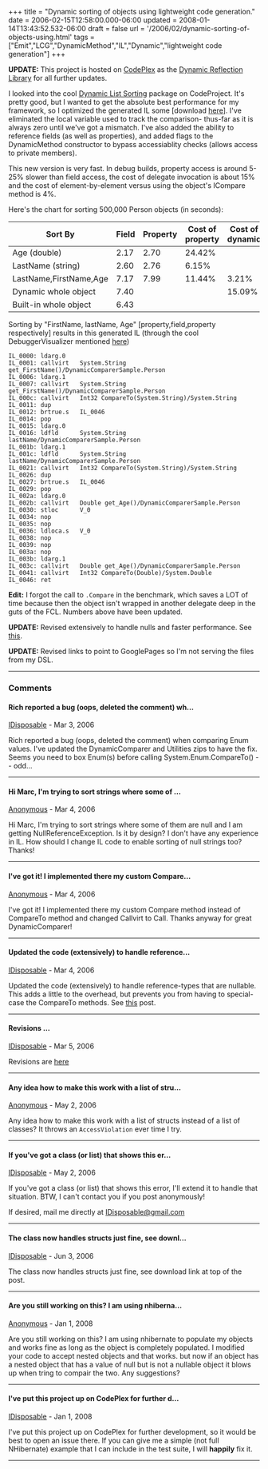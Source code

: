 +++
title = "Dynamic sorting of objects using lightweight code generation."
date = 2006-02-15T12:58:00.000-06:00
updated = 2008-01-14T13:43:52.532-06:00
draft = false
url = '/2006/02/dynamic-sorting-of-objects-using.html'
tags = ["Emit","LCG","DynamicMethod","IL","Dynamic","lightweight code generation"]
+++

**UPDATE:** This project is hosted on [CodePlex](http://www.codeplex.com/) as the [Dynamic Reflection Library](http://www.codeplex.com/Dynamic) for all further updates.

I looked into the cool [Dynamic List Sorting](http://www.codeproject.com/dotnet/dynamiclistsorting.asp) package on CodeProject. It's pretty good, but I wanted to get the absolute best performance for my framework, so I optimized the generated IL some \[download [here](http://idisposable.googlepages.com/Downloads)\]. I've eliminated the local variable used to track the comparison- thus-far as it is always zero until we've got a mismatch. I've also added the ability to reference fields (as well as properties), and added flags to the DynamicMethod constructor to bypass accessiablity checks (allows access to private members).

This new version is very fast. In debug builds, property access is around 5-25% slower than field access, the cost of delegate invocation is about 15% and the cost of element-by-element versus using the object's ICompare method is 4%.

Here's the chart for sorting 500,000 Person objects (in seconds):

| Sort By | Field | Property | Cost of property | Cost of dynamic |
| ------- | ----- | -------- | ---------------- | --------------- |
| Age (double) | 2.17 | 2.70 | 24.42% | |
| LastName (string) | 2.60 | 2.76 | 6.15% | |
| LastName,FirstName,Age | 7.17 | 7.99 | 11.44% | 3.21% |
| Dynamic whole object | 7.40 |  |  | 15.09% |
| Built-in whole object | 6.43 |

Sorting by "FirstName, lastName, Age" \[property,field,property respectively\] results in this generated IL (through the cool DebuggerVisualizer mentioned [here](http://musingmarc.blogspot.com/2006/02/lightweight-code-generation-is-fun.html))

```il
IL_0000: ldarg.0  
IL_0001: callvirt   System.String get_FirstName()/DynamicComparerSample.Person
IL_0006: ldarg.1  
IL_0007: callvirt   System.String get_FirstName()/DynamicComparerSample.Person
IL_000c: callvirt   Int32 CompareTo(System.String)/System.String
IL_0011: dup      
IL_0012: brtrue.s   IL_0046
IL_0014: pop      
IL_0015: ldarg.0  
IL_0016: ldfld      System.String lastName/DynamicComparerSample.Person
IL_001b: ldarg.1  
IL_001c: ldfld      System.String lastName/DynamicComparerSample.Person
IL_0021: callvirt   Int32 CompareTo(System.String)/System.String
IL_0026: dup      
IL_0027: brtrue.s   IL_0046
IL_0029: pop      
IL_002a: ldarg.0  
IL_002b: callvirt   Double get_Age()/DynamicComparerSample.Person
IL_0030: stloc      V_0
IL_0034: nop      
IL_0035: nop      
IL_0036: ldloca.s   V_0
IL_0038: nop      
IL_0039: nop      
IL_003a: nop      
IL_003b: ldarg.1  
IL_003c: callvirt   Double get_Age()/DynamicComparerSample.Person
IL_0041: callvirt   Int32 CompareTo(Double)/System.Double
IL_0046: ret
```

**Edit:** I forgot the call to `.Compare` in the benchmark, which saves a LOT of time because then the object isn't wrapped in another delegate deep in the guts of the FCL. Numbers above have been updated.

**UPDATE:** Revised extensively to handle nulls and faster performance. See [this](http://musingmarc.blogspot.com/2006/03/extending-dynamic-sorting-of-objects.html).

**UPDATE:** Revised links to point to GooglePages so I'm not serving the files from my DSL.

---

### Comments

#### Rich reported a bug (oops, deleted the comment) wh…

[IDisposable](https://www.blogger.com/profile/02275315449689041289 "noreply@blogger.com") - <time datetime="2006-03-01T11:45:00.000-06:00">Mar 3, 2006</time>

Rich reported a bug (oops, deleted the comment) when comparing Enum values. I've updated the DynamicComparer and Utilities zips to have the fix. Seems you need to box Enum(s) before calling System.Enum.CompareTo() -- odd...

---

#### Hi Marc, I'm trying to sort strings where some of …

[Anonymous](mailto:noreply@blogger.com) - <time datetime="2006-03-09T11:11:00.000-06:00">Mar 4, 2006</time>

Hi Marc, I'm trying to sort strings where some of them are null and I am getting NullReferenceException. Is it by design? I don't have any experience in IL. How should I change IL code to enable sorting of null strings too? Thanks!

---

#### I've got it! I implemented there my custom Compare…

[Anonymous](mailto:noreply@blogger.com) - <time datetime="2006-03-09T12:01:00.000-06:00">Mar 4, 2006</time>

I've got it! I implemented there my custom Compare method instead of CompareTo method and changed Callvirt to Call. Thanks anyway for great DynamicComparer!

---

#### Updated the code (extensively) to handle reference…

[IDisposable](https://www.blogger.com/profile/02275315449689041289 "noreply@blogger.com") - <time datetime="2006-03-09T18:43:00.000-06:00">Mar 4, 2006</time>

Updated the code (extensively) to handle reference-types that are nullable. This adds a little to the overhead, but prevents you from having to special-case the CompareTo methods. See [this](/2006/03/marcs-musings-dynamic-sorting-of.html) post.

---

#### Revisions …

[IDisposable](https://www.blogger.com/profile/02275315449689041289 "noreply@blogger.com") - <time datetime="2006-03-17T16:46:00.000-06:00">Mar 5, 2006</time>

Revisions are [here](/2006/03/extending-dynamic-sorting-of-objects.html)

---

#### Any idea how to make this work with a list of stru…

[Anonymous](mailto:noreply@blogger.com) - <time datetime="2006-05-16T19:27:00.000-05:00">May 2, 2006</time>

Any idea how to make this work with a list of structs instead of a list of classes? It throws an `AccessViolation` ever time I try.

---

#### If you've got a class (or list) that shows this er…

[IDisposable](https://www.blogger.com/profile/02275315449689041289 "noreply@blogger.com") - <time datetime="2006-05-16T21:38:00.000-05:00">May 2, 2006</time>

If you've got a class (or list) that shows this error, I'll extend it to handle that situation. BTW, I can't contact you if you post anonymously!  
  
If desired, mail me directly at IDisposable@gmail.com

---

#### The class now handles structs just fine, see downl…

[IDisposable](https://www.blogger.com/profile/02275315449689041289 "noreply@blogger.com") - <time datetime="2006-06-28T13:21:00.000-05:00">Jun 3, 2006</time>

The class now handles structs just fine, see download link at top of the post.

---

#### Are you still working on this? I am using nhiberna…

[Anonymous](mailto:noreply@blogger.com) - <time datetime="2008-01-14T13:01:00.000-06:00">Jan 1, 2008</time>

Are you still working on this? I am using nhibernate to populate my objects and works fine as long as the object is completely populated. I modified your code to accept nested objects and that works. but now if an object has a nested object that has a value of null but is not a nullable object it blows up when tring to compair the two. Any suggestions?

---

#### I've put this project up on CodePlex for further d…

[IDisposable](https://www.blogger.com/profile/02275315449689041289 "noreply@blogger.com") - <time datetime="2008-01-14T13:38:00.000-06:00">Jan 1, 2008</time>

I've put this project up on CodePlex for further development, so it would be best to open an issue there. If you can give me a simple (not full NHibernate) example that I can include in the test suite, I will **happily** fix it.

---
